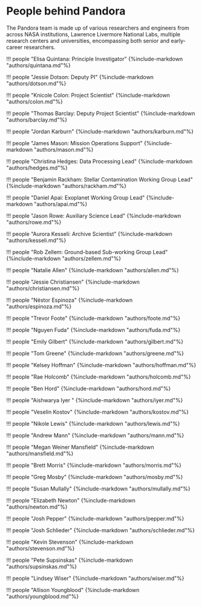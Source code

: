 # People behind Pandora

The Pandora team is made up of various researchers and engineers from across NASA institutions, Lawrence Livermore National Labs, multiple research centers and universities, encompassing both senior and early-career researchers. 


!!! people "Elisa Quintana: Principle Investigator"
    {%include-markdown "authors/quintana.md"%}

!!! people "Jessie Dotson: Deputy PI"
    {%include-markdown "authors/dotson.md"%}

!!! people "Knicole Colon: Project Scientist"
    {%include-markdown "authors/colon.md"%}

!!! people "Thomas Barclay: Deputy Project Scientist"
    {%include-markdown "authors/barclay.md"%}

!!! people "Jordan Karburn"
    {%include-markdown "authors/karburn.md"%}

!!! people "James Mason: Mission Operations Support"
    {%include-markdown "authors/mason.md"%}

!!! people "Christina Hedges: Data Processing Lead"
    {%include-markdown "authors/hedges.md"%}

!!! people "Benjamin Rackham: Stellar Contamination Working Group Lead"
    {%include-markdown "authors/rackham.md"%}

!!! people "Daniel Apai: Exoplanet Working Group Lead"
    {%include-markdown "authors/apai.md"%}

!!! people "Jason Rowe: Auxiliary Science Lead"
    {%include-markdown "authors/rowe.md"%}

!!! people "Aurora Kesseli: Archive Scientist"
    {%include-markdown "authors/kesseli.md"%}

!!! people "Rob Zellem: Ground-based Sub-working Group Lead"
    {%include-markdown "authors/zellem.md"%}

!!! people "Natalie Allen"
    {%include-markdown "authors/allen.md"%}

!!! people "Jessie Christiansen"
    {%include-markdown "authors/christiansen.md"%}

!!! people "Néstor Espinoza"
    {%include-markdown "authors/espinoza.md"%}

!!! people "Trevor Foote"
    {%include-markdown "authors/foote.md"%}

!!! people "Nguyen Fuda"
    {%include-markdown "authors/fuda.md"%}

!!! people "Emily Gilbert"
    {%include-markdown "authors/gilbert.md"%}

!!! people "Tom Greene"
    {%include-markdown "authors/greene.md"%}

!!! people "Kelsey Hoffman"
    {%include-markdown "authors/hoffman.md"%}

!!! people "Rae Holcomb"
    {%include-markdown "authors/holcomb.md"%}

!!! people "Ben Hord"
    {%include-markdown "authors/hord.md"%} 

!!! people "Aishwarya Iyer "
    {%include-markdown "authors/iyer.md"%}

!!! people "Veselin Kostov"
    {%include-markdown "authors/kostov.md"%}

!!! people "Nikole Lewis"
    {%include-markdown "authors/lewis.md"%}

!!! people "Andrew Mann"
    {%include-markdown "authors/mann.md"%}

!!! people "Megan Weiner Mansfield"
    {%include-markdown "authors/mansfield.md"%}

!!! people "Brett Morris"
    {%include-markdown "authors/morris.md"%}

!!! people "Greg Mosby"
    {%include-markdown "authors/mosby.md"%}

!!! people "Susan Mullally"
    {%include-markdown "authors/mullally.md"%}

!!! people "Elizabeth Newton"
    {%include-markdown "authors/newton.md"%}

!!! people "Josh Pepper"
    {%include-markdown "authors/pepper.md"%}

!!! people "Josh Schlieder"
    {%include-markdown "authors/schlieder.md"%}

!!! people "Kevin Stevenson"
    {%include-markdown "authors/stevenson.md"%}

!!! people "Pete Supsinskas"
    {%include-markdown "authors/supsinskas.md"%}

!!! people "Lindsey Wiser"
    {%include-markdown "authors/wiser.md"%}

!!! people "Allison Youngblood"
    {%include-markdown "authors/youngblood.md"%}
